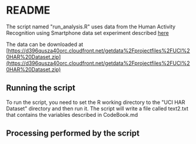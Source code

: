 # README

The script named "run_analysis.R" uses data from the Human Activity Recognition using Smartphone data set experiment described [here](http://archive.ics.uci.edu/ml/datasets/Human+Activity+Recognition+Using+Smartphones)

The data can be downloaded at [https://d396qusza40orc.cloudfront.net/getdata%2Fprojectfiles%2FUCI%20HAR%20Dataset.zip](https://d396qusza40orc.cloudfront.net/getdata%2Fprojectfiles%2FUCI%20HAR%20Dataset.zip)

## Running the script

To run the script, you need to set the R working directory to the "UCI HAR Dataset" directory and then run it.
The script will write a file called text2.txt that contains the variables described in CodeBook.md

## Processing performed by the script


